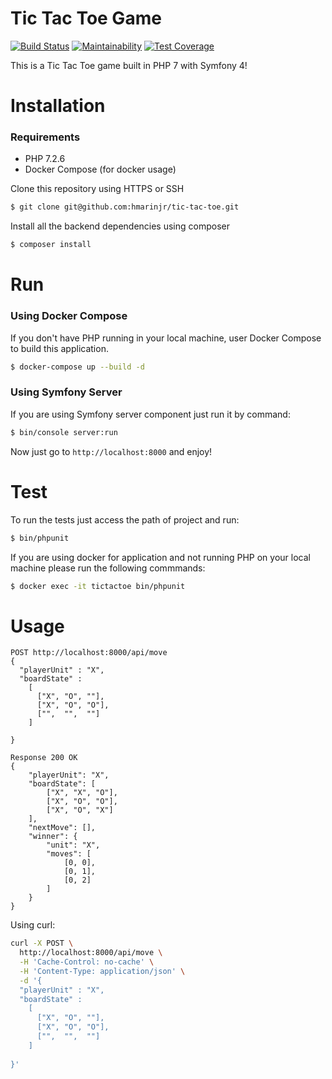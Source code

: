 Tic Tac Toe Game
==========================

[![Build Status](https://travis-ci.org/hmarinjr/tic-tac-toe.svg?branch=master)](https://travis-ci.org/hmarinjr/tic-tac-toe)
[![Maintainability](https://api.codeclimate.com/v1/badges/e75b4c5401873f2f87f0/maintainability)](https://codeclimate.com/github/hmarinjr/tic-tac-toe/maintainability)
[![Test Coverage](https://api.codeclimate.com/v1/badges/e75b4c5401873f2f87f0/test_coverage)](https://codeclimate.com/github/hmarinjr/tic-tac-toe/test_coverage)

This is a Tic Tac Toe game built in PHP 7 with Symfony 4!

# Installation 

### Requirements

- PHP 7.2.6
- Docker Compose (for docker usage)

Clone this repository using HTTPS or SSH

```bash
$ git clone git@github.com:hmarinjr/tic-tac-toe.git
```

Install all the backend dependencies using composer

```bash
$ composer install
```

# Run

### Using Docker Compose

If you don't have PHP running in your local machine, user Docker Compose to build this application.

```bash
$ docker-compose up --build -d
```

### Using Symfony Server

If you are using Symfony server component just run it by command: 

```bash
$ bin/console server:run
```

Now just go to `http://localhost:8000` and enjoy!

# Test

To run the tests just access the path of project and run:

```bash
$ bin/phpunit
```

If you are using docker for application and not running PHP on your local machine please run the following commmands:

```bash
$ docker exec -it tictactoe bin/phpunit
```

# Usage

```
POST http://localhost:8000/api/move
{
  "playerUnit" : "X",
  "boardState" : 
  	[
      ["X", "O", ""],
      ["X", "O", "O"],
      ["",  "",  ""]
    ]  
  
}

Response 200 OK
{
    "playerUnit": "X",
    "boardState": [
        ["X", "X", "O"],
        ["X", "O", "O"],
        ["X", "O", "X"]
    ],
    "nextMove": [],
    "winner": {
        "unit": "X",
        "moves": [
            [0, 0],
            [0, 1],
            [0, 2]
        ]
    }
}
```

Using curl:

```bash
curl -X POST \
  http://localhost:8000/api/move \
  -H 'Cache-Control: no-cache' \
  -H 'Content-Type: application/json' \
  -d '{
  "playerUnit" : "X",
  "boardState" : 
  	[
      ["X", "O", ""],
      ["X", "O", "O"],
      ["",  "",  ""]
    ]  
  
}'
```
